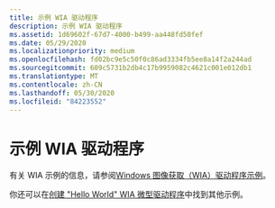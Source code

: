 ```yaml
---
title: 示例 WIA 驱动程序
description: 示例 WIA 驱动程序
ms.assetid: 1d69602f-67d7-4000-b499-aa448fd50fef
ms.date: 05/29/2020
ms.localizationpriority: medium
ms.openlocfilehash: fd02bc9e5c50f0c86ad3334fb5ee8a14f2a244ad
ms.sourcegitcommit: 609c5731b2db4c17b9959082c4621c001e012db1
ms.translationtype: MT
ms.contentlocale: zh-CN
ms.lasthandoff: 05/30/2020
ms.locfileid: "84223552"
---
```

# <a name="sample-wia-drivers"></a>示例 WIA 驱动程序

有关 WIA 示例的信息，请参阅[Windows 图像获取（WIA）驱动程序示例](https://docs.microsoft.com/samples/microsoft/windows-driver-samples/windows-image-acquisition-wia-driver-samples)。

你还可以在[创建 "Hello World" WIA 微型驱动程序](creating-a---hello-world---wia-minidriver.md)中找到其他示例。
